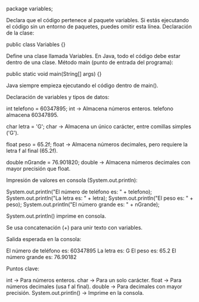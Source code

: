package variables;

Declara que el código pertenece al paquete variables.
Si estás ejecutando el código sin un entorno de paquetes, puedes omitir esta línea.
Declaración de la clase:
 
public class Variables {}


Define una clase llamada Variables.
En Java, todo el código debe estar dentro de una clase.
Método main (punto de entrada del programa):


public static void main(String[] args) {}

Java siempre empieza ejecutando el código dentro de main().

Declaración de variables y tipos de datos:


int telefono = 60347895;
int → Almacena números enteros.
telefono almacena 60347895.

char letra = 'G';
char → Almacena un único carácter, entre comillas simples ('G').

float peso = 65.2f;
float → Almacena números decimales, pero requiere la letra f al final (65.2f).

double nGrande = 76.901820;
double → Almacena números decimales con mayor precisión que float.

Impresión de valores en consola (System.out.println):

System.out.println("El número de teléfono es: " + telefono);
System.out.println("La letra es: " + letra);
System.out.println("El peso es: " + peso);
System.out.println("El número grande es: " + nGrande);

System.out.println() imprime en consola.

Se usa concatenación (+) para unir texto con variables.

Salida esperada en la consola:

El número de teléfono es: 60347895
La letra es: G
El peso es: 65.2
El número grande es: 76.90182

Puntos clave:

int → Para números enteros.
char → Para un solo carácter.
float → Para números decimales (usa f al final).
double → Para decimales con mayor precisión.
System.out.println() → Imprime en la consola.
